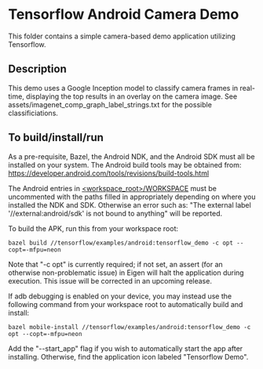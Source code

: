 # Tensorflow Android Camera Demo

This folder contains a simple camera-based demo application utilizing Tensorflow.

## Description

This demo uses a Google Inception model to classify camera frames in real-time,
displaying the top results in an overlay on the camera image. See
assets/imagenet_comp_graph_label_strings.txt for the possible classificiations.

## To build/install/run

As a pre-requisite, Bazel, the Android NDK, and the Android SDK must all be
installed on your system. The Android build tools may be obtained from:
https://developer.android.com/tools/revisions/build-tools.html

The Android entries in [<workspace_root>/WORKSPACE](../../WORKSPACE) must be
uncommented with the paths filled in appropriately depending on where you
installed the NDK and SDK. Otherwise an error such as:
"The external label '//external:android/sdk' is not bound to anything" will
be reported.


To build the APK, run this from your workspace root:
```
bazel build //tensorflow/examples/android:tensorflow_demo -c opt --copt=-mfpu=neon
```
Note that "-c opt" is currently required; if not set, an assert (for an
otherwise non-problematic issue) in Eigen will halt the application during
execution. This issue will be corrected in an upcoming release.

If adb debugging is enabled on your device, you may instead use the following
command from your workspace root to automatically build and install:
```
bazel mobile-install //tensorflow/examples/android:tensorflow_demo -c opt --copt=-mfpu=neon
```

Add the "--start_app" flag if you wish to automatically start the app after
installing. Otherwise, find the application icon labeled "Tensorflow Demo".
